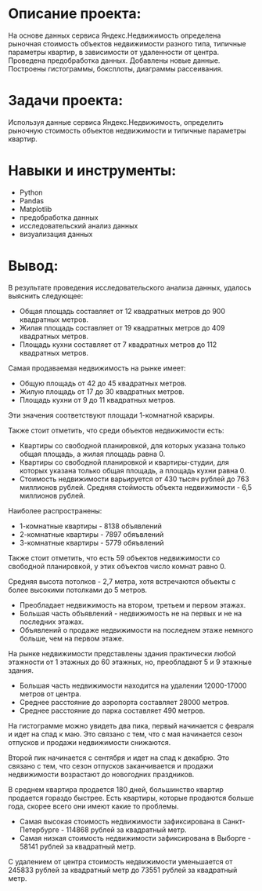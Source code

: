 # Описание проекта: #
На основе данных сервиса Яндекс.Недвижимость определена рыночная стоимость объектов недвижимости разного типа, типичные параметры квартир, в зависимости от удаленности от центра. Проведена предобработка данных. Добавлены новые данные. Построены гистограммы, боксплоты, диаграммы рассеивания.

# Задачи проекта: #
Используя данные сервиса Яндекс.Недвижимость, определить рыночную стоимость объектов недвижимости и типичные параметры квартир.

# Навыки и инструменты: #
* Python
* Pandas
* Matplotlib
* предобработка данных
* исследовательский анализ данных
* визуализация данных

# Вывод: #
В результате проведения исследовательского анализа данных, удалось выяснить следующее:
* Общая площадь составляет от 12 квадратных метров до 900 квадратных метров.
* Жилая площадь составляет от 19 квадратных метров до 409 квадратных метров.
* Площадь кухни составляет от 7 квадратных метров до 112 квадратных метров.
  
Самая продаваемая недвижимость на рынке имеет:
* Общую площадь от 42 до 45 квадратных метров.
* Жилую площадь от 17 до 30 квадратных метров.
* Площадь кухни от 9 до 11 квадратных метров.
  
Эти значения соответствуют площади 1-комнатной квариры.

Также стоит отметить, что среди объектов недвижимости есть:
* Квартиры со свободной планировкой, для которых указана только общая площадь, а жилая площадь равна 0.
* Квартиры со свободной планировкой и квартиры-студии, для которых указана только общая площадь, а площадь кухни равна 0.
* Стоимость недвижимости варьируется от 430 тысяч рублей до 763 миллионов рублей. Средняя стоймость объекта недвижимости - 6,5 миллионов рублей.

Наиболее распространены:
* 1-комнатные квартиры - 8138 объявлений
* 2-комнатные квартиры - 7897 обяъвлений
* 3-комнатные квартиры - 5779 обяъвлений

Также стоит отметить, что есть 59 объектов недвижимости со свободной планировкой, у этих объектов число комнат равно 0.

Средняя высота потолков - 2,7 метра, хотя встречаются объекты с более высокими потолками до 5 метров.

* Преобладает недвижимость на втором, третьем и первом этажах.
* Большая часть объявлений - недвижимость не на первых и не на последних этажах.
* Объявлений о продаже недвижимости на последнем этаже немного больше, чем на первом этаже.

На рынке недвижимости представлены здания практически любой этажности от 1 этажных до 60 этажных, но, преобладают 5 и 9 этажные здания.

* Большая часть недвижимости находится на удалении 12000-17000 метров от центра.
* Среднее расстояние до аэропорта составляет 28000 метров.
* Среднее расстояние до парка составляет 490 метров.

На гистограмме можно увидеть два пика, первый начинается с февраля и идет на спад к маю. Это связано с тем, что с мая начинается сезон отпусков и продажи недвижимости снижаются.

Второй пик начинается с сентября и идет на спад к декабрю. Это связано с тем, что сезон отпусков заканчивается и продажи недвижимости возрастают до новогодних праздников.

В среднем квартира продается 180 дней, большинство квартир продается гораздо быстрее. Есть квартиры, которые продаются больше года, скорее всего они имеют какие то проблемы.

* Самая высокая стоимость недвижимости зафиксирована в Санкт-Петербурге - 114868 рублей за квадратный метр.
* Самая низкая стоимость недвижимости зафиксирована в Выборге - 58141 рублей за квадратный метр.

С удалением от центра стоимость недвижимости уменьшается от 245833 рублей за квадратный метр до 73551 рублей за квадратный метр.

